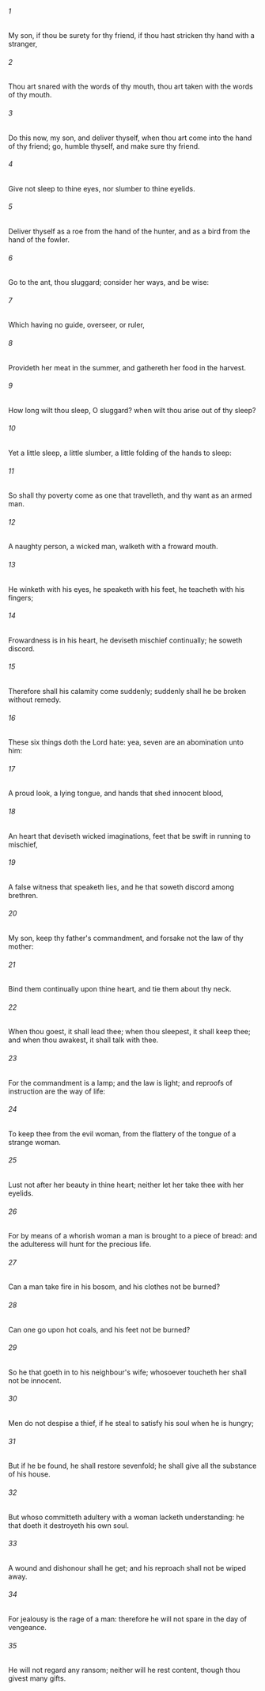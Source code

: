 ###### 1
My son, if thou be surety for thy friend, if thou hast stricken thy hand with a stranger,

###### 2
Thou art snared with the words of thy mouth, thou art taken with the words of thy mouth.

###### 3
Do this now, my son, and deliver thyself, when thou art come into the hand of thy friend; go, humble thyself, and make sure thy friend.

###### 4
Give not sleep to thine eyes, nor slumber to thine eyelids.

###### 5
Deliver thyself as a roe from the hand of the hunter, and as a bird from the hand of the fowler.

###### 6
Go to the ant, thou sluggard; consider her ways, and be wise:

###### 7
Which having no guide, overseer, or ruler,

###### 8
Provideth her meat in the summer, and gathereth her food in the harvest.

###### 9
How long wilt thou sleep, O sluggard? when wilt thou arise out of thy sleep?

###### 10
Yet a little sleep, a little slumber, a little folding of the hands to sleep:

###### 11
So shall thy poverty come as one that travelleth, and thy want as an armed man.

###### 12
A naughty person, a wicked man, walketh with a froward mouth.

###### 13
He winketh with his eyes, he speaketh with his feet, he teacheth with his fingers;

###### 14
Frowardness is in his heart, he deviseth mischief continually; he soweth discord.

###### 15
Therefore shall his calamity come suddenly; suddenly shall he be broken without remedy.

###### 16
These six things doth the Lord hate: yea, seven are an abomination unto him:

###### 17
A proud look, a lying tongue, and hands that shed innocent blood,

###### 18
An heart that deviseth wicked imaginations, feet that be swift in running to mischief,

###### 19
A false witness that speaketh lies, and he that soweth discord among brethren.

###### 20
My son, keep thy father's commandment, and forsake not the law of thy mother:

###### 21
Bind them continually upon thine heart, and tie them about thy neck.

###### 22
When thou goest, it shall lead thee; when thou sleepest, it shall keep thee; and when thou awakest, it shall talk with thee.

###### 23
For the commandment is a lamp; and the law is light; and reproofs of instruction are the way of life:

###### 24
To keep thee from the evil woman, from the flattery of the tongue of a strange woman.

###### 25
Lust not after her beauty in thine heart; neither let her take thee with her eyelids.

###### 26
For by means of a whorish woman a man is brought to a piece of bread: and the adulteress will hunt for the precious life.

###### 27
Can a man take fire in his bosom, and his clothes not be burned?

###### 28
Can one go upon hot coals, and his feet not be burned?

###### 29
So he that goeth in to his neighbour's wife; whosoever toucheth her shall not be innocent.

###### 30
Men do not despise a thief, if he steal to satisfy his soul when he is hungry;

###### 31
But if he be found, he shall restore sevenfold; he shall give all the substance of his house.

###### 32
But whoso committeth adultery with a woman lacketh understanding: he that doeth it destroyeth his own soul.

###### 33
A wound and dishonour shall he get; and his reproach shall not be wiped away.

###### 34
For jealousy is the rage of a man: therefore he will not spare in the day of vengeance.

###### 35
He will not regard any ransom; neither will he rest content, though thou givest many gifts.

